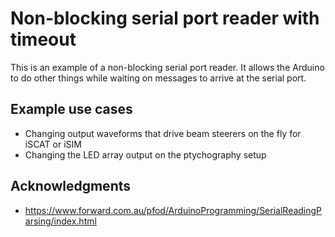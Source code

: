# Non-blocking serial port reader with timeout

This is an example of a non-blocking serial port reader. It allows the Arduino to do other things while waiting on messages to arrive at the serial port.

## Example use cases

- Changing output waveforms that drive beam steerers on the fly for iSCAT or iSIM
- Changing the LED array output on the ptychography setup

## Acknowledgments

- https://www.forward.com.au/pfod/ArduinoProgramming/SerialReadingParsing/index.html
